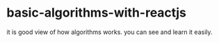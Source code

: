 # basic-algorithms-with-reactjs
it is good view of how algorithms works. you can see and learn it easily. 
